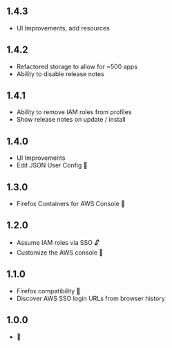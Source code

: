 ## 1.4.3
- UI Improvements, add resources

## 1.4.2
- Refactored storage to allow for ~500 apps
- Ability to disable release notes

## 1.4.1
- Ability to remove IAM roles from profiles
- Show release notes on update / install

## 1.4.0
- UI Improvements
- Edit JSON User Config 📝

## 1.3.0
- Firefox Containers for AWS Console 🦊

## 1.2.0
- Assume IAM roles via SSO 🔓
- Customize the AWS console 🎨

## 1.1.0
- Firefox compatibility 🦊
- Discover AWS SSO login URLs from browser history

## 1.0.0
- 🎂
